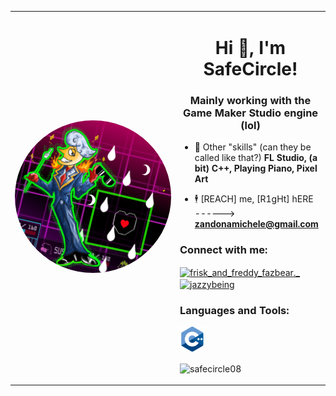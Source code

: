 <table>
  <tr>
    <td width="250">
      <img src="lanino.png" width="250" style="border-radius: 50%">
    </td>
    <td>

<h1 align="center">Hi 👋, I'm SafeCircle!</h1>
<h3 align="center">Mainly working with the Game Maker Studio engine (lol)</h3>

- 🎩 Other "skills" (can they be called like that?) **FL Studio, (a bit) C++, Playing Piano, Pixel Art**

- 🕴️ [REACH] me, [R1gHt] hERE ------> **zandonamichele@gmail.com**

<h3 align="left">Connect with me:</h3>
<p align="left">
<a href="https://instagram.com/frisk_and_freddy_fazbear._" target="blank"><img align="center" src="https://raw.githubusercontent.com/rahuldkjain/github-profile-readme-generator/master/src/images/icons/Social/instagram.svg" alt="frisk_and_freddy_fazbear._" height="30" width="40" /></a>
<a href="https://www.youtube.com/c/jazzybeing" target="blank"><img align="center" src="https://raw.githubusercontent.com/rahuldkjain/github-profile-readme-generator/master/src/images/icons/Social/youtube.svg" alt="jazzybeing" height="30" width="40" /></a>
</p>

<h3 align="left">Languages and Tools:</h3>
<p align="left">
  <a href="https://www.w3schools.com/cpp/" target="_blank" rel="noreferrer">
    <img src="https://raw.githubusercontent.com/devicons/devicon/master/icons/cplusplus/cplusplus-original.svg" alt="cplusplus" width="40" height="40"/>
  </a>
</p>

<p>
  <img align="center" src="https://github-readme-stats.vercel.app/api?username=safecircle08&show_icons=true&locale=en" alt="safecircle08" />
</p>

</td>
  </tr>
</table>
